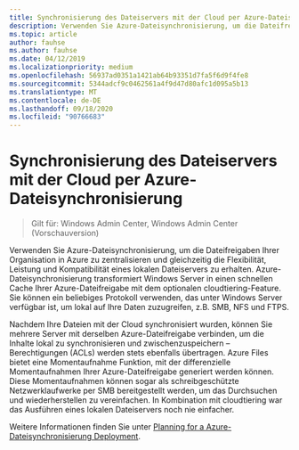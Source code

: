 ```yaml
---
title: Synchronisierung des Dateiservers mit der Cloud per Azure-Dateisynchronisierung
description: Verwenden Sie Azure-Dateisynchronisierung, um die Dateifreigaben Ihrer Organisation in Azure zu zentralisieren und gleichzeitig die Flexibilität, Leistung und Kompatibilität eines lokalen Dateiservers zu erhalten. Azure-Dateisynchronisierung transformiert Windows Server in einen schnellen Cache Ihrer Azure-Dateifreigabe mit dem optionalen cloudtiering-Feature.
ms.topic: article
author: fauhse
ms.author: fauhse
ms.date: 04/12/2019
ms.localizationpriority: medium
ms.openlocfilehash: 56937ad0351a1421ab64b93351d7fa5f6d9f4fe8
ms.sourcegitcommit: 5344adcf9c0462561a4f9d47d80afc1d095a5b13
ms.translationtype: MT
ms.contentlocale: de-DE
ms.lasthandoff: 09/18/2020
ms.locfileid: "90766683"
---
```

# <a name="sync-your-file-server-with-the-cloud-by-using-azure-file-sync"></a>Synchronisierung des Dateiservers mit der Cloud per Azure-Dateisynchronisierung

>Gilt für: Windows Admin Center, Windows Admin Center (Vorschauversion)

Verwenden Sie Azure-Dateisynchronisierung, um die Dateifreigaben Ihrer Organisation in Azure zu zentralisieren und gleichzeitig die Flexibilität, Leistung und Kompatibilität eines lokalen Dateiservers zu erhalten. Azure-Dateisynchronisierung transformiert Windows Server in einen schnellen Cache Ihrer Azure-Dateifreigabe mit dem optionalen cloudtiering-Feature. Sie können ein beliebiges Protokoll verwenden, das unter Windows Server verfügbar ist, um lokal auf Ihre Daten zuzugreifen, z.B. SMB, NFS und FTPS.

Nachdem Ihre Dateien mit der Cloud synchronisiert wurden, können Sie mehrere Server mit derselben Azure-Dateifreigabe verbinden, um die Inhalte lokal zu synchronisieren und zwischenzuspeichern – Berechtigungen (ACLs) werden stets ebenfalls übertragen. Azure Files bietet eine Momentaufnahme Funktion, mit der differenzielle Momentaufnahmen Ihrer Azure-Dateifreigabe generiert werden können. Diese Momentaufnahmen können sogar als schreibgeschützte Netzwerklaufwerke per SMB bereitgestellt werden, um das Durchsuchen und wiederherstellen zu vereinfachen. In Kombination mit cloudtiering war das Ausführen eines lokalen Dateiservers noch nie einfacher.

Weitere Informationen finden Sie unter [Planning for a Azure-Dateisynchronisierung Deployment](/azure/storage/files/storage-sync-files-planning).